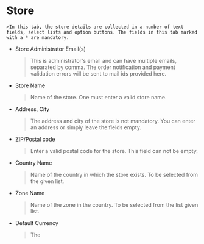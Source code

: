 # Store

    >In this tab, the store details are collected in a number of text fields, select lists and option buttons. The fields in this tab marked with a * are mandatory.
    
* Store Administrator Email(s)

    >This is administrator's email and can have multiple emails, separated by comma. The order notification and payment validation errors will be sent to mail ids provided here.
    
* Store Name

    >Name of the store. One must enter a valid store name.

* Address, City

    >The address and city of the store is not mandatory. You can enter an address or simply leave the fields empty.
    
* ZIP/Postal code

    >Enter a valid postal code for the store. This field can not be empty.
    
* Country Name

    >Name of the country in which the store exists. To be selected from the given list.

* Zone Name

    >Name of the zone in the country. To be selected from the list given list.
    
* Default Currency

    >The 

    